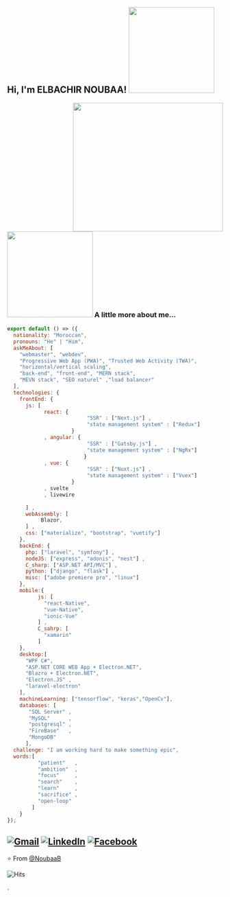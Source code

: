 <h2> Hi, I'm ELBACHIR NOUBAA! <img src="https://cliply.co/wp-content/uploads/2019/06/371906040_LIGHT_BULB_400px.gif" width="200"></h2>
<img align='right' src="https://cliply.co/wp-content/uploads/2019/06/371906220_TYPING_ON_LAPTOP_400px.gif" width="350" height = "300">

### <img src="https://cliply.co/wp-content/uploads/2019/09/371909470_MEGAPHONE_400px.gif" width="200"> A little more about me...  

```js
export default () => ({
  nationality: "Moroccan",
  pronouns: "He" | "Him",
  askMeAbout: [
    "webmaster", "webdev",
    "Progressive Web App (PWA)", "Trusted Web Activity (TWA)",
    "horizontal/vertical scaling",
    "back-end", "front-end", "MERN stack",
    "MEVN stack", "SEO naturel" ,"load balancer"
  ],
  technologies: {
    frontEnd: {
      js: [
            react: {
                          "SSR" : ["Next.js"] ,
                          "state management system" : ["Redux"]
                     }
            , angular: {
                          "SSR" : ["Gatsby.js"] ,
                          "state management system" : ["NgRx"]
                         }
            , vue: {
                          "SSR" : ["Nuxt.js"] ,
                          "state management system" : ["Vuex"]
                     }
            , svelte
            , livewire
            
      ] ,
      webAssembly: [
           Blazor,
      ] ,
      css: ["materialize", "bootstrap", "vuetify"]
    },
    backEnd: {
      php: ["laravel", "symfony"] ,
      nodeJS: ["express", "adonis", "nest"] ,
      C_sharp: ["ASP.NET API/MVC"] ,
      python: ["django", "flask"] ,
      misc: ["adobe premiere pro", "linux"]
    },
    mobile:{
          js: [
            "react-Native",
            "vue-Native",
            "ionic-Vue"
          ] ,
          C_sahrp: [
            "xamarin"
          ]
    },
    desktop:[
      "WPF C#",
      "ASP.NET CORE WEB App + Electron.NET",
      "Blazro + Electron.NET",
      "Electron.JS" ,
      "laravel-electron"
    ],
    machineLearning: ["tensorflow", "keras","OpenCv"],
    databases: [
       "SQL Server" ,
       "MySQL"      ,
       "postgresql" ,
       "FireBase"   ,
       "MongoDB"    
      ],
  challenge: "I am working hard to make something epic",
  words:[
          "patient"   ,
          "ambition"  ,
          "focus"     ,
          "search"    ,
          "learn"     ,
          "sacrifice" ,
          "open-loop"
        ]
    }
});
```

<a href="mailto:bachirnoubaa@gmail.com"><img src="https://img.shields.io/badge/-Gmail-c14438?style=flat-square&logo=Gmail&logoColor=white&link=mailto:bachirnoubaa@gmail.com" alt="Gmail"></a>
<a href="https://www.linkedin.com/in/bachir-noubaa/?originalSubdomain=in"><img src="https://img.shields.io/badge/LinkedIn-%230077B5.svg?&style=flat-square&logo=linkedin&logoColor=white" alt="LinkedIn"></a>
<a href="https://www.facebook.com/Dunkelheit.669"><img src="https://img.shields.io/badge/Facebook-%231877F2.svg?&style=flat-square&logo=facebook&logoColor=white" alt="Facebook"></a></div>
---

⭐️ From [@NoubaaB](https://github.com/NoubaaB)

![Hits](https://hitcounter.pythonanywhere.com/count/tag.svg?url=https://github.com/NoubaaB/NoubaaB)

.
